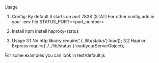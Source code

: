 Usage

1. Config:
By default it starts on port 7828 (STAT)
For other config add in your .env file STATUS_PORT=<port_number>

2. Install
npm install haproxy-status

3. Usage
3.1 No http library
require('./../lib/status').load();
3.2 Hapi or Express
require('./../lib/status').load(yourServerObject);

For some examples you can look in test/default.js